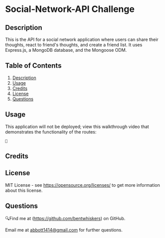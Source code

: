 # Social-Network-API Challenge

## Description
This is the API for a social network application where users can share their thoughts, react to friend's thoughts, and create a friend list. It uses Express.js, a MongoDB database, and the Mongoose ODM. 

## Table of Contents
1. [Description](#description)
2. [Usage](#usage)
3. [Credits](#credits)
4. [License](#license)
5. [Questions](#questions)

## Usage
This application will not be deployed; view this walkthrough video that demonstrates the functionality of the routes:

    🔹 
    
## Credits

## License
MIT License - see https://opensource.org/licenses/ to get more information about this license.

## Questions
 🔍Find me at (https://github.com/bentwhiskers) on GitHub.

 Email me at abbott1414@gmail.com for further questions.